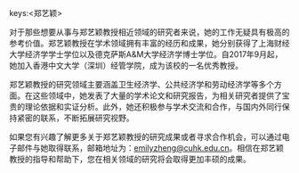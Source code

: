 keys:<郑艺颖>


对于那些想要从事与郑艺颖教授相近领域的研究者来说，她的工作无疑具有极高的参考价值。郑艺颖教授在学术领域拥有丰富的经历和成果，她分别获得了上海财经大学经济学学士学位以及德克萨斯A&M大学经济学博士学位。自2017年9月起，她加入香港中文大学（深圳）经管学院，成为该校的一名优秀教授。

郑艺颖教授的研究领域主要涵盖卫生经济学、公共经济学和劳动经济学等多个方面。在这些领域中，她发表了大量的学术论文和研究报告，为相关研究者提供了宝贵的理论依据和实证分析。此外，她还积极参与学术交流和合作，与国内外同行保持紧密的联系，不断拓展研究视野。

如果您有兴趣了解更多关于郑艺颖教授的研究成果或者寻求合作机会，可以通过电子邮件与她取得联系，邮箱地址为：emilyzheng@cuhk.edu.cn。相信在郑艺颖教授的指导和帮助下，您在相关领域的研究将会取得更加丰硕的成果。